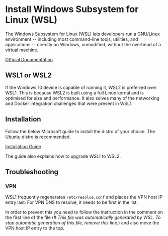# Install Windows Subsystem for Linux (WSL)
The Windows Subsystem for Linux (WSL) lets developers run a GNU/Linux environment -- including most command-line tools, utilities, and applications -- directly on Windows, unmodified, without the overhead of a virtual machine.

[Official Documentation](https://docs.microsoft.com/en-us/windows/wsl/about)

## WSL1 or WSL2
If the Windows 10 device is capable of running it, WSL2 is preferred over WSL1.  This is because WSL2 is built using a full Linux kernal and is optimised for size and performance.  It also solves many of the networking and Docker integration challenges that were present in WSL1.

## Installation
Follow the below Microsoft guide to install the distro of your choice. The Ubuntu distro is recommended.

[Installation Guide](https://docs.microsoft.com/en-us/windows/wsl/install-win10)

The guide also explains how to upgrade WSL1 to WSL2.

## Troubleshooting
### VPN
WSL1 frequently regenerates `/etc/resolve.conf` and places the VPN host IP entry last.  For VPN DNS to resolve, it needs to be first in the list.

In order to prevent this you need to follow the instruction in the comment on the first line of the file (_# This file was automatically generated by WSL. To stop automatic generation of this file, remove this line._) and also move the VPN host IP entry to the top.

